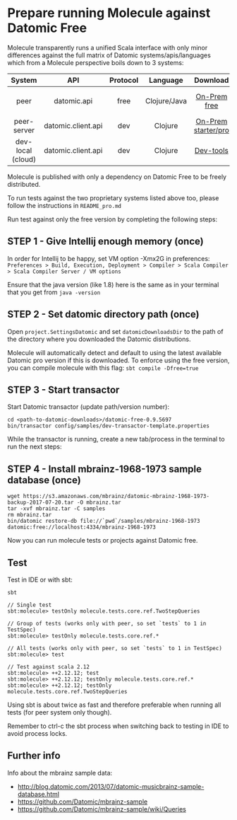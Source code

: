 # Prepare running Molecule against Datomic Free

Molecule transparently runs a unified Scala interface with only minor differences 
against the full matrix of Datomic systems/apis/languages which from a Molecule 
perspective boils down to 3 systems:

| System            | API                | Protocol | Language     | Download                   | License              |   
| :---:             | :---:              | :---:    | :---:        | :---:                      | :---:                |   
| peer              | datomic.api        | free     | Clojure/Java | [On-Prem free][free]       | Datomic Free Edition | 
| peer-server       | datomic.client.api | dev      | Clojure      | [On-Prem starter/pro][pro] | EULA                 |   
| dev-local (cloud) | datomic.client.api | dev      | Clojure      | [Dev-tools][dev]           | Email reg            |   


Molecule is published with only a dependency on Datomic Free to be freely distributed. 

To run tests against the two proprietary systems listed above
too, please follow the instructions in `README_pro.md` 

Run test against only the free version by completing the following steps:


## STEP 1 - Give Intellij enough memory (once)

In order for Intellij to be happy, set VM option -Xmx2G in preferences:
`Preferences > Build, Execution, Deployment > Compiler > Scala Compiler > Scala Compiler Server / VM options`

Ensure that the java version (like 1.8) here is the same as in your terminal that you get from `java -version`

## STEP 2 - Set datomic directory path (once)

Open `project.SettingsDatomic` and set `datomicDownloadsDir` to the path of the
directory where you downloaded the Datomic distributions.

Molecule will automatically detect and default to using the latest available 
Datomic pro version if this is downloaded. To enforce using the free version, 
you can compile molecule with this flag: `sbt compile -Dfree=true`


## STEP 3 - Start transactor

Start Datomic transactor (update path/version number):

    cd <path-to-datomic-downloads>/datomic-free-0.9.5697
    bin/transactor config/samples/dev-transactor-template.properties

While the transactor is running, create a new tab/process in the terminal to run the next steps:


## STEP 4 - Install mbrainz-1968-1973 sample database (once)

    wget https://s3.amazonaws.com/mbrainz/datomic-mbrainz-1968-1973-backup-2017-07-20.tar -O mbrainz.tar 
    tar -xvf mbrainz.tar -C samples 
    rm mbrainz.tar 
    bin/datomic restore-db file://`pwd`/samples/mbrainz-1968-1973 datomic:free://localhost:4334/mbrainz-1968-1973

Now you can run molecule tests or projects against Datomic free.

## Test
Test in IDE or with sbt:
```
sbt

// Single test
sbt:molecule> testOnly molecule.tests.core.ref.TwoStepQueries

// Group of tests (works only with peer, so set `tests` to 1 in TestSpec)
sbt:molecule> testOnly molecule.tests.core.ref.*

// All tests (works only with peer, so set `tests` to 1 in TestSpec)
sbt:molecule> test

// Test against scala 2.12
sbt:molecule> ++2.12.12; test
sbt:molecule> ++2.12.12; testOnly molecule.tests.core.ref.*
sbt:molecule> ++2.12.12; testOnly molecule.tests.core.ref.TwoStepQueries
```
Using sbt is about twice as fast and therefore preferable
when running all tests (for peer system only though). 

Remember to ctrl-c the sbt process when switching back to 
testing in IDE to avoid process locks.


## Further info

Info about the mbrainz sample data:

- http://blog.datomic.com/2013/07/datomic-musicbrainz-sample-database.html
- https://github.com/Datomic/mbrainz-sample
- https://github.com/Datomic/mbrainz-sample/wiki/Queries

            
[free]:https://my.datomic.com/downloads/free
[pro]:https://www.datomic.com/get-datomic.html
[dev]:https://cognitect.com/dev-tools